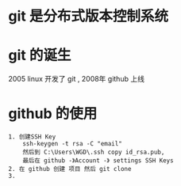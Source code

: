 # git 是分布式版本控制系统
# git 的诞生
 2005 linux 开发了 git , 2008年 github 上线
# github 的使用
	1. 创建SSH Key
		ssh-keygen -t rsa -C "email" 
		然后到 C:\Users\WGD\.ssh copy id_rsa.pub,
		最后在 github -》Account -》 settings SSH Keys
	2. 在 github 创建 项目 然后 git clone 
	3. 